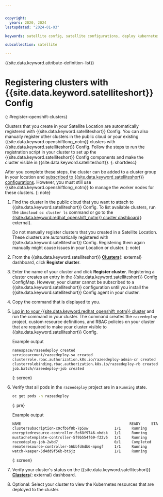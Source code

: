 ```yaml
---


copyright:
  years: 2020, 2024
lastupdated: "2024-01-03"

keywords: satellite config, satellite configurations, deploy kubernetes resources with satellite, satellite deploy apps, satellite subscription, satellite version

subcollection: satellite

---
```


{{site.data.keyword.attribute-definition-list}}

# Registering clusters with {{site.data.keyword.satelliteshort}} Config
{: #register-openshift-clusters}

Clusters that you create in your Satellite Location are automatically registered with {{site.data.keyword.satelliteshort}} Config. You can also manually register other clusters in the public cloud or your existing {{site.data.keyword.openshiftlong_notm}} clusters with {{site.data.keyword.satelliteshort}} Config. Follow the steps to run the registration script in your cluster to set up the {{site.data.keyword.satelliteshort}} Config components and make the cluster visible in {{site.data.keyword.satelliteshort}}. 
{: shortdesc}

After you complete these steps, the cluster can be added to a cluster group in your location and [subscribed to {{site.data.keyword.satelliteshort}} configurations](/docs/satellite?topic=satellite-satcon-manage-direct-upload). However, you must still use {{site.data.keyword.openshiftlong_notm}} to manage the worker nodes for these clusters.
{: note}

1. Find the cluster in the public cloud that you want to attach to {{site.data.keyword.satelliteshort}} Config. To list available clusters, run the `ibmcloud oc cluster ls` command or go to the [{{site.data.keyword.redhat_openshift_notm}} cluster dashboard](https://cloud.ibm.com/kubernetes/clusters?platformType=openshift){: external}.

    Do not manually register clusters that you created in a Satellite Location. These clusters are automatically registered with {{site.data.keyword.satelliteshort}} Config. Registering them again manually might cause issues in your Location or cluster. 
    {: note}

2. From the {{site.data.keyword.satelliteshort}} [**Clusters**](https://cloud.ibm.com/satellite/clusters){: external} dashboard, click **Register cluster**.
3. Enter the name of your cluster and click **Register cluster**. Registering a cluster creates an entry in the {{site.data.keyword.satelliteshort}} Config ConfigMap. However, your cluster cannot be subscribed to a {{site.data.keyword.satelliteshort}} configuration until you install the {{site.data.keyword.satelliteshort}} Config agent in your cluster.
4. Copy the command that is displayed to you.
5. [Log in to your {{site.data.keyword.redhat_openshift_notm}} cluster](/docs/openshift?topic=openshift-access_cluster) and run the command in your cluster. The command creates the `razeedeploy` project, custom resource definitions, and RBAC policies on your cluster that are required to make your cluster visible to {{site.data.keyword.satelliteshort}} Config.

    Example output
    ```sh
    namespace/razeedeploy created
    serviceaccount/razeedeploy-sa created
    clusterrole.rbac.authorization.k8s.io/razeedeploy-admin-cr created
    clusterrolebinding.rbac.authorization.k8s.io/razeedeploy-rb created
    job.batch/razeedeploy-job created
    ```
    {: screen}

6. Verify that all pods in the `razeedeploy` project are in a `Running` state.

    ```sh
    oc get pods -n razeedeploy
    ```
    {: pre}
    
    Example output 
    ```sh
    NAME                                                  READY     STATUS      RESTARTS   AGE
    clustersubscription-c9cfb6f8b-7p5sw            1/1     Running     0          41m
    encryptedresource-controller-5c68f9746-vhdsk   1/1     Running     0          41m
    mustachetemplate-controller-5f9b554f69-f22v5   1/1     Running     0          41m
    razeedeploy-job-2wbd7                          0/1     Completed   0          47m
    remoteresource-controller-56bbfd6db6-mpngf     1/1     Running     0          41m
    watch-keeper-5d4dd9f56b-bt6jz                  1/1     Running     0          3m41s
    ```
    {: screen}
    
7. Verify your cluster's status on the {{site.data.keyword.satelliteshort}} [**Clusters**](https://cloud.ibm.com/satellite/clusters){: external} dashboard.
    
8. Optional: Select your cluster to view the Kubernetes resources that are deployed to the cluster.
